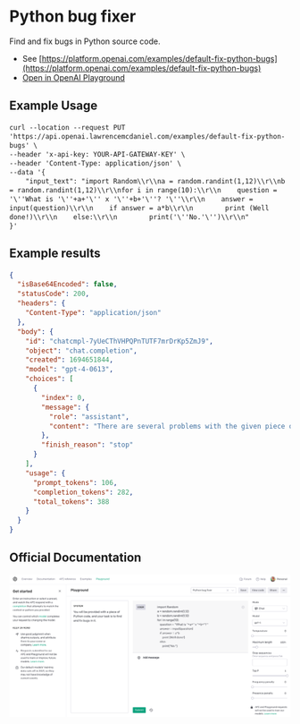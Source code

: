 # Python bug fixer

Find and fix bugs in Python source code.

- See [https://platform.openai.com/examples/default-fix-python-bugs](https://platform.openai.com/examples/default-fix-python-bugs)
- [Open in OpenAI Playground](https://platform.openai.com/playground/p/default-fix-python-bugs)

## Example Usage

```console
curl --location --request PUT 'https://api.openai.lawrencemcdaniel.com/examples/default-fix-python-bugs' \
--header 'x-api-key: YOUR-API-GATEWAY-KEY' \
--header 'Content-Type: application/json' \
--data '{
    "input_text": "import Random\\r\\na = random.randint(1,12)\\r\\nb = random.randint(1,12)\\r\\nfor i in range(10):\\r\\n    question = '\''What is '\''+a+'\'' x '\''+b+'\''? '\''\\r\\n    answer = input(question)\\r\\n    if answer = a*b\\r\\n        print (Well done!)\\r\\n    else:\\r\\n        print('\''No.'\'')\\r\\n"
}'
```

## Example results

````json
{
  "isBase64Encoded": false,
  "statusCode": 200,
  "headers": {
    "Content-Type": "application/json"
  },
  "body": {
    "id": "chatcmpl-7yUeCThVHPQPnTUTF7mrDrKp5ZmJ9",
    "object": "chat.completion",
    "created": 1694651844,
    "model": "gpt-4-0613",
    "choices": [
      {
        "index": 0,
        "message": {
          "role": "assistant",
          "content": "There are several problems with the given piece of Python code. Here is the corrected version:\n\n```Python\nimport random\na = random.randint(1,12)\nb = random.randint(1,12)\nfor i in range(10):\n    question = 'What is {} x {}? '.format(a, b)\n    answer = int(input(question))\n    if answer == a*b:\n        print ('Well done!')\n    else:\n        print('No.')\n```\n\nProblem explanations:\n\n1) In Python, module names are case-sensitive. So, \"import Random\" should be \"import random\".\n2) You need to convert user input (which will be a string) to int before comparing with other integers. Hence, `answer = int(input(question))`.\n3) In Python, \"=\" is an assignment operator, not a comparison operator. You should use \"==\" for comparison. So, `if answer == a*b:`\n4) The print statement needs to be a string, so 'Well done!' needs quotes around it.\n5) ‘a’ and ‘b’ are variable and need to change for each iteration in for loop. But in the given code, they are not changing. So, they should be inside the loop. \n6) Python does not support '+' operator for concatenating string with integer. Hence, we need to use `format()` function to format the string."
        },
        "finish_reason": "stop"
      }
    ],
    "usage": {
      "prompt_tokens": 106,
      "completion_tokens": 282,
      "total_tokens": 388
    }
  }
}
````

## Official Documentation

![OpenAI Playground](https://raw.githubusercontent.com/FullStackWithLawrence/aws-openai/main/doc/examples/example-09-fix-python-bugs.png "OpenAI Playground")
